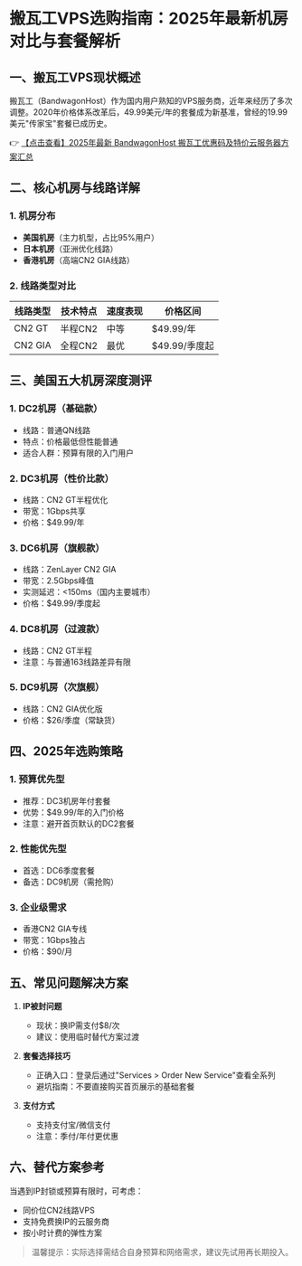 # 搬瓦工VPS选购指南：2025年最新机房对比与套餐解析

## 一、搬瓦工VPS现状概述

搬瓦工（BandwagonHost）作为国内用户熟知的VPS服务商，近年来经历了多次调整。2020年价格体系改革后，49.99美元/年的套餐成为新基准，曾经的19.99美元"传家宝"套餐已成历史。

👉 [【点击查看】2025年最新 BandwagonHost 搬瓦工优惠码及特价云服务器方案汇总](https://bit.ly/banwagon)

## 二、核心机房与线路详解

### 1. 机房分布
- **美国机房**（主力机型，占比95%用户）
- **日本机房**（亚洲优化线路）
- **香港机房**（高端CN2 GIA线路）

### 2. 线路类型对比
| 线路类型 | 技术特点 | 速度表现 | 价格区间 |
|---------|---------|---------|---------|
| CN2 GT  | 半程CN2 | 中等 | $49.99/年 |
| CN2 GIA | 全程CN2 | 最优 | $49.99/季度起 |

## 三、美国五大机房深度测评

### 1. DC2机房（基础款）
- 线路：普通QN线路
- 特点：价格最低但性能普通
- 适合人群：预算有限的入门用户

### 2. DC3机房（性价比款）
- 线路：CN2 GT半程优化
- 带宽：1Gbps共享
- 价格：$49.99/年

### 3. DC6机房（旗舰款）
- 线路：ZenLayer CN2 GIA
- 带宽：2.5Gbps峰值
- 实测延迟：<150ms（国内主要城市）
- 价格：$49.99/季度起

### 4. DC8机房（过渡款）
- 线路：CN2 GT半程
- 注意：与普通163线路差异有限

### 5. DC9机房（次旗舰）
- 线路：CN2 GIA优化版
- 价格：$26/季度（常缺货）

## 四、2025年选购策略

### 1. 预算优先型
- 推荐：DC3机房年付套餐
- 优势：$49.99/年的入门价格
- 注意：避开首页默认的DC2套餐

### 2. 性能优先型
- 首选：DC6季度套餐
- 备选：DC9机房（需抢购）

### 3. 企业级需求
- 香港CN2 GIA专线
- 带宽：1Gbps独占
- 价格：$90/月

## 五、常见问题解决方案

1. **IP被封问题**
   - 现状：换IP需支付$8/次
   - 建议：使用临时替代方案过渡

2. **套餐选择技巧**
   - 正确入口：登录后通过"Services > Order New Service"查看全系列
   - 避坑指南：不要直接购买首页展示的基础套餐

3. **支付方式**
   - 支持支付宝/微信支付
   - 注意：季付/年付更优惠

## 六、替代方案参考

当遇到IP封锁或预算有限时，可考虑：
- 同价位CN2线路VPS
- 支持免费换IP的云服务商
- 按小时计费的弹性方案

> 温馨提示：实际选择需结合自身预算和网络需求，建议先试用再长期投入。